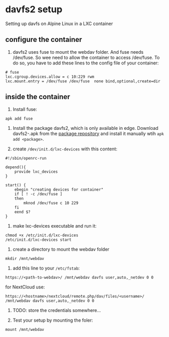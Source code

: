 # davfs2 setup
Setting up davfs on Alpine Linux in a LXC container

## configure the container
1. davfs2 uses fuse to mount the webdav folder. And fuse needs /dev/fuse. So wee need to allow the container to access /dev/fuse. To do so, you have to add these lines to the config file of your container:

```
# fuse
lxc.cgroup.devices.allow = c 10:229 rwm
lxc.mount.entry = /dev/fuse /dev/fuse  none bind,optional,create=dir
```  

## inside the container
1. Install fuse:
```
apk add fuse
```

1. Install the package davfs2, which is 
only available in edge. Download davfs2-<versionnumber>.apk from the
[package repository](http://dl-cdn.alpinelinux.org/alpine/edge/community/) and install it manually wtih ```apk add <package>```.

1. create ```/dev/init.d/lxc-devices``` with this content:

```
#!/sbin/openrc-run

depend(){
	provide lxc_devices
}

start() {
	ebegin "creating devices for container"
	if [ ! -c /dev/fuse ] 
	then
		mknod /dev/fuse c 10 229
	fi
	eend $?
}
```

1. make lxc-devices executable and run it:
```
chmod +x /etc/init.d/lxc-devices
/etc/init.d/lxc-devices start
```

1. create a directory to mount the webdav folder
```
mkdir /mnt/webdav
```

1. add this line to your ```/etc/fstab```:
```
https://<path-to-webdav>/ /mnt/webdav davfs user,auto,_netdev 0 0 
```

for NextCloud use:
```
https://<hostname>/nextcloud/remote.php/dav/files/<username>/ /mnt/webdav davfs user,auto,_netdev 0 0 
```

1. TODO: store the credentials somewhere...

1. Test your setup by mounting the foler:
```
mount /mnt/webdav
```


